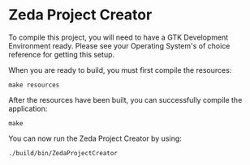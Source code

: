 # Zeda Project Creator

To compile this project, you will need to have a GTK Development Environment ready.
Please see your Operating System's of choice reference for getting this setup.

When you are ready to build, you must first compile the resources:
``` 
make resources
```

After the resources have been built, you can successfully compile the application:
```
make
```

You can now run the Zeda Project Creator by using:
```
./build/bin/ZedaProjectCreator
```
